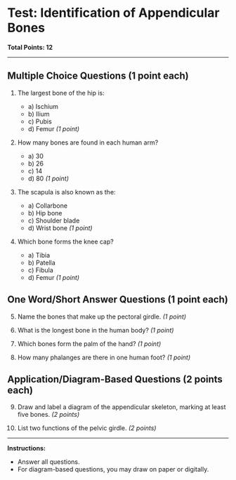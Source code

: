# Test: Identification of Appendicular Bones

**Total Points: 12**

---

## Multiple Choice Questions (1 point each)

1. The largest bone of the hip is:
    - a) Ischium
    - b) Ilium
    - c) Pubis
    - d) Femur
    *(1 point)*

2. How many bones are found in each human arm?
    - a) 30
    - b) 26
    - c) 14
    - d) 80
    *(1 point)*

3. The scapula is also known as the:
    - a) Collarbone
    - b) Hip bone
    - c) Shoulder blade
    - d) Wrist bone
    *(1 point)*

4. Which bone forms the knee cap?
    - a) Tibia
    - b) Patella
    - c) Fibula
    - d) Femur
    *(1 point)*

## One Word/Short Answer Questions (1 point each)

5. Name the bones that make up the pectoral girdle.
   *(1 point)*

6. What is the longest bone in the human body?
   *(1 point)*

7. Which bones form the palm of the hand?
   *(1 point)*

8. How many phalanges are there in one human foot?
   *(1 point)*

## Application/Diagram-Based Questions (2 points each)

9. Draw and label a diagram of the appendicular skeleton, marking at least five bones.
   *(2 points)*

10. List two functions of the pelvic girdle.
   *(2 points)*

---

**Instructions:**
- Answer all questions.
- For diagram-based questions, you may draw on paper or digitally.